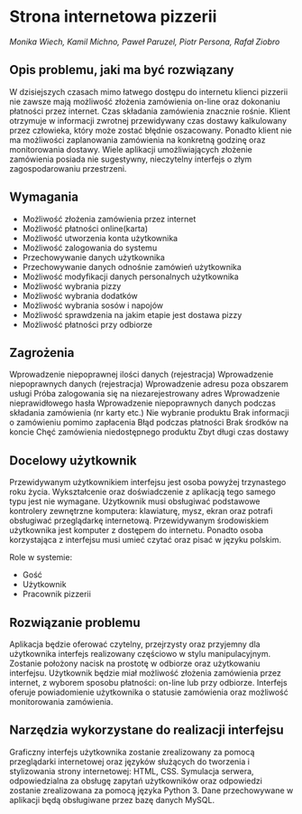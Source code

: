 # Strona internetowa pizzerii

*Monika Wiech, Kamil Michno, Paweł Paruzel, Piotr Persona, Rafał Ziobro*



## Opis problemu, jaki ma być rozwiązany

W dzisiejszych czasach mimo łatwego dostępu do internetu klienci pizzerii nie zawsze mają możliwość złożenia zamówienia on-line oraz dokonaniu płatności przez internet. Czas składania zamówienia znacznie rośnie. Klient otrzymuje w informacji zwrotnej przewidywany czas dostawy kalkulowany przez człowieka, który może zostać błędnie oszacowany. Ponadto klient nie ma możliwości zaplanowania zamówienia na konkretną godzinę oraz monitorowania dostawy. 
Wiele aplikacji umożliwiających złożenie zamówienia posiada nie sugestywny, nieczytelny interfejs o złym zagospodarowaniu przestrzeni. 

## Wymagania

* Możliwość złożenia zamówienia przez internet
* Możliwość płatności online(karta)
* Możliwość utworzenia konta użytkownika
* Możliwość zalogowania do systemu
* Przechowywanie  danych użytkownika
* Przechowywanie danych odnośnie zamówień użytkownika
* Możliwość modyfikacji danych personalnych użytkownika
* Możliwość wybrania pizzy
* Możliwość wybrania dodatków
* Możliwość wybrania sosów i napojów
* Możliwość sprawdzenia na jakim etapie jest dostawa pizzy
* Możliwość płatności przy odbiorze


## Zagrożenia

Wprowadzenie niepoprawnej ilości danych (rejestracja)
Wprowadzenie niepoprawnych danych (rejestracja)
Wprowadzenie adresu poza obszarem usługi
Próba zalogowania się na niezarejestrowany adres
Wprowadzenie nieprawidłowego hasła
Wprowadzenie niepoprawnych danych podczas składania zamówienia (nr karty etc.)
Nie wybranie produktu
Brak informacji o zamówieniu pomimo zapłacenia
Błąd podczas płatności
Brak środków na koncie
Chęć zamówienia niedostępnego produktu
Zbyt długi czas dostawy


## Docelowy użytkownik

Przewidywanym użytkownikiem interfejsu jest osoba powyżej trzynastego roku życia. Wykształcenie oraz doświadczenie z aplikacją tego samego typu jest nie wymagane. Użytkownik musi obsługiwać podstawowe kontrolery zewnętrzne komputera: klawiaturę, mysz, ekran oraz potrafi obsługiwać przeglądarkę internetową. Przewidywanym środowiskiem użytkownika jest komputer z dostępem do internetu. Ponadto osoba korzystająca z interfejsu musi umieć czytać oraz pisać w języku polskim. 

Role w systemie: 
* Gość
* Użytkownik
* Pracownik pizzerii


## Rozwiązanie problemu

Aplikacja będzie oferować czytelny, przejrzysty oraz przyjemny dla użytkownika interfejs realizowany częściowo w stylu manipulacyjnym. Zostanie położony nacisk na prostotę w odbiorze oraz użytkowaniu interfejsu. Użytkownik będzie miał możliwość złożenia zamówienia przez internet, z wyborem sposobu płatności: on-line lub przy odbiorze. 
Interfejs oferuje powiadomienie użytkownika o statusie zamówienia oraz możliwość monitorowania zamówienia. 


## Narzędzia wykorzystane do realizacji interfejsu

Graficzny interfejs użytkownika zostanie zrealizowany za pomocą przeglądarki internetowej oraz języków służących do tworzenia i stylizowania strony internetowej: HTML, CSS.
Symulacja serwera, odpowiedzialna za obsługę zapytań użytkowników oraz odpowiedzi zostanie zrealizowana za pomocą języka Python 3. 
Dane przechowywane w aplikacji będą obsługiwane przez bazę danych MySQL. 
